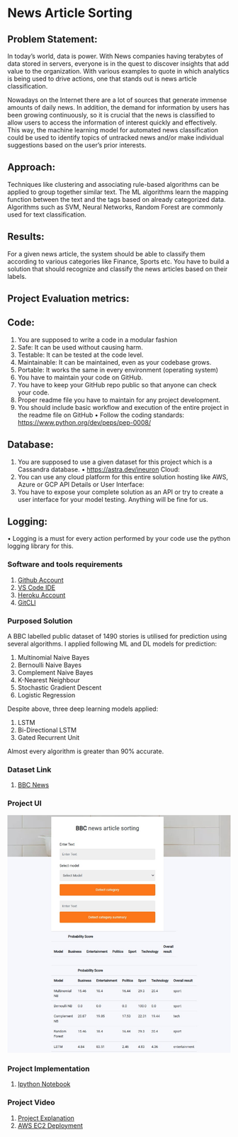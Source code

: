 # News Article Sorting
## Problem Statement:
In today’s world, data is power. With News companies having terabytes of data stored in servers, everyone is in the quest to discover insights that add value to the organization. With various examples to quote in which analytics is being used to drive actions, one that stands out is news article classification.

Nowadays on the Internet there are a lot of sources that generate immense amounts of daily news. In addition, the demand for information by users has been growing continuously, so it is crucial that the news is classified to allow users to access the information of interest quickly and effectively. This way, the machine learning model for automated news classification could be used to identify topics of untracked news and/or make individual suggestions based on the user’s prior interests.

## Approach: 
Techniques like clustering and associating rule-based algorithms can be applied to group together similar text. The ML algorithms learn the mapping function between the text and the tags based on already categorized data. Algorithms such as SVM, Neural Networks, Random Forest are commonly used for text classification.

## Results: 
For a given news article, the system should be able to classify them according to various categories like Finance, Sports etc.
You have to build a solution that should recognize and classify the news articles based on their labels.


## Project Evaluation metrics:
## Code: 
1.  You are supposed to write a code in a modular fashion 
2.  Safe: It can be used without causing harm. 
3.  Testable: It can be tested at the code level. 
4.  Maintainable: It can be maintained, even as your codebase grows. 
5.  Portable: It works the same in every environment (operating system) 
6.  You have to maintain your code on GitHub. 
7.  You have to keep your GitHub repo public so that anyone can check your code. 
8.  Proper readme file you have to maintain for any project development. 
9. You should include basic workflow and execution of the entire project in the readme file on GitHub • Follow the coding standards: https://www.python.org/dev/peps/pep-0008/


## Database:
1.  You are supposed to use a given dataset for this project which is a Cassandra database. • https://astra.dev/ineuron
Cloud:
2.  You can use any cloud platform for this entire solution hosting like AWS, Azure or GCP
API Details or User Interface:
3.  You have to expose your complete solution as an API or try to create a user interface for your model testing. Anything will be fine for us.

## Logging:
• Logging is a must for every action performed by your code use the python logging library for this.


### Software and tools requirements

1. [Github Account](https://github.com)
2. [VS Code IDE](https://code.visualstudio.com)
3. [Heroku Account](https://heroku.com)
4. [GitCLI](https://cli.github.com/)

### Purposed Solution
A BBC labelled public dataset of 1490 stories is utilised for prediction using several algorithms. I applied following ML and DL models for prediction:
1. Multinomial Naive Bayes
2. Bernoulli Naive Bayes
3. Complement Naive Bayes
4. K-Nearest Neighbour
5. Stochastic Gradient Descent
6. Logistic Regression

Despite above, three deep learning models applied:
1. LSTM
2. Bi-Directional LSTM
3. Gated Recurrent Unit

 Almost every algorithm is greater than 90% accurate.

 
 ### Dataset Link
 1. [BBC News](https://www.kaggle.com/c/learn-ai-bbc/data)

 ### Project UI
!['Image'](https://github.com/harmangahir/news_article_sorting_nlp/blob/main/static/images/UI-1.jpg)
 

 ### Project Implementation

 1. [Ipython Notebook](https://github.com/harmangahir/news_article_sorting_nlp/blob/9464bbb03630f9de773f586c883202e223f885ff/news_article_sorting.ipynb)

  ### Project Video

  1. [Project Explanation](https://drive.google.com/file/d/1Iz1H20Vx-r2iHYfzSsgcpwKqlDyDy8IY/view?usp=share_link)
  2. [AWS EC2 Deployment](https://drive.google.com/file/d/15VOLJJvKbItEVGbD7V_oLzAVezkCtb_d/view?usp=share_link)